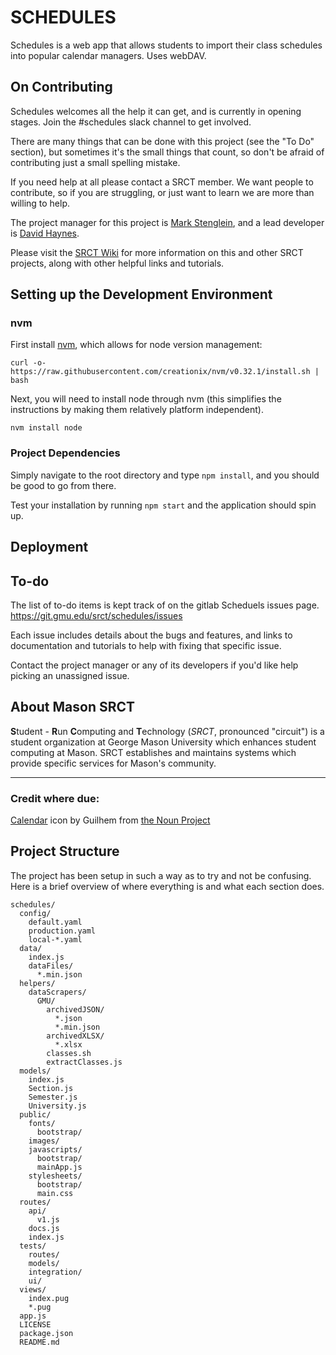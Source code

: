 # SCHEDULES

Schedules is a web app that allows students to import their class schedules
into popular calendar managers. Uses webDAV.

## On Contributing

Schedules welcomes all the help it can get, and is currently in opening
stages. Join the #schedules slack channel to get involved.

There are many things that can be done with this project (see the "To Do"
section), but sometimes it's the small things that count, so don't be afraid
of contributing just a small spelling mistake.

If you need help at all please contact a SRCT member. We want people to
contribute, so if you are struggling, or just want to learn we are more than
willing to help.

The project manager for this project is [Mark Stenglein](mstengle@gmu.edu),
and a lead developer is [David Haynes](dhaynes3@gmu.edu).

Please visit the [SRCT Wiki](http://wiki.srct.gmu.edu/) for more information on
this and other SRCT projects, along with other helpful links and tutorials.

## Setting up the Development Environment

### nvm

First install [nvm](https://github.com/creationix/nvm), which allows for node
version management:

`curl -o- https://raw.githubusercontent.com/creationix/nvm/v0.32.1/install.sh | bash`

Next, you will need to install node through nvm (this simplifies the
instructions by making them relatively platform independent).

`nvm install node`

### Project Dependencies

Simply navigate to the root directory and type `npm install`, and you should
be good to go from there.

Test your installation by running `npm start` and the application should spin
up.

## Deployment


## To-do

The list of to-do items is kept track of on the gitlab Scheduels issues page. https://git.gmu.edu/srct/schedules/issues

Each issue includes details about the bugs and features, and links to documentation and tutorials to help with fixing that specific issue.

Contact the project manager or any of its developers if you'd like help picking an unassigned issue.

## About Mason SRCT

**S**tudent - **R**un **C**omputing and **T**echnology (*SRCT*, pronounced "circuit") is a student organization at George Mason University which enhances student computing at Mason. SRCT establishes and maintains systems which provide specific services for Mason's community.

---

### Credit where due:
[Calendar](https://thenounproject.com/search/?q=calendar&i=431010) icon by Guilhem from [the Noun Project](https://thenounproject.com)

## Project Structure

The project has been setup in such a way as to try and not be confusing. Here
is a brief overview of where everything is and what each section does.

```plaintext
schedules/
  config/
    default.yaml
    production.yaml
    local-*.yaml
  data/
    index.js
    dataFiles/
      *.min.json
  helpers/
    dataScrapers/
      GMU/
        archivedJSON/
          *.json
          *.min.json
        archivedXLSX/
          *.xlsx
        classes.sh
        extractClasses.js
  models/
    index.js
    Section.js
    Semester.js
    University.js
  public/
    fonts/
      bootstrap/
    images/
    javascripts/
      bootstrap/
      mainApp.js
    stylesheets/
      bootstrap/
      main.css
  routes/
    api/
      v1.js
    docs.js
    index.js
  tests/
    routes/
    models/
    integration/
    ui/
  views/
    index.pug
    *.pug
  app.js
  LICENSE
  package.json
  README.md
```
